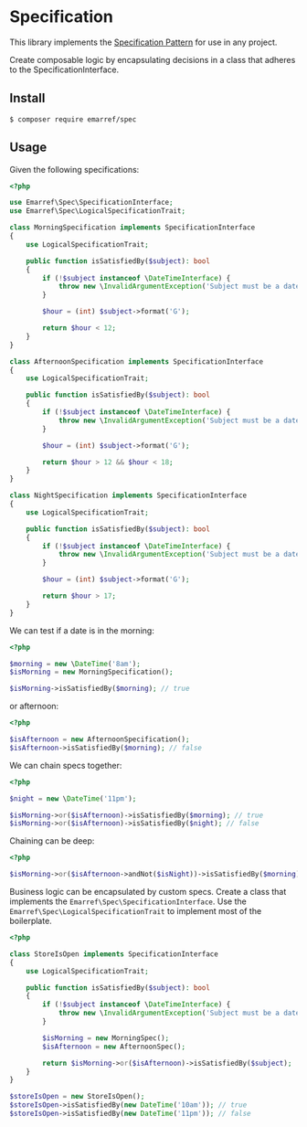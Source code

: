 # Specification

This library implements the [Specification Pattern](https://en.wikipedia.org/wiki/Specification_pattern) for use in any project.

Create composable logic by encapsulating decisions in a class that adheres to the SpecificationInterface.

## Install

```shell
$ composer require emarref/spec
```

## Usage

Given the following specifications:

```php
<?php

use Emarref\Spec\SpecificationInterface;
use Emarref\Spec\LogicalSpecificationTrait;

class MorningSpecification implements SpecificationInterface
{
    use LogicalSpecificationTrait;

    public function isSatisfiedBy($subject): bool
    {
        if (!$subject instanceof \DateTimeInterface) {
            throw new \InvalidArgumentException('Subject must be a date time object.');
        }

        $hour = (int) $subject->format('G');

        return $hour < 12;
    }
}

class AfternoonSpecification implements SpecificationInterface
{
    use LogicalSpecificationTrait;

    public function isSatisfiedBy($subject): bool
    {
        if (!$subject instanceof \DateTimeInterface) {
            throw new \InvalidArgumentException('Subject must be a date time object.');
        }

        $hour = (int) $subject->format('G');

        return $hour > 12 && $hour < 18;
    }
}

class NightSpecification implements SpecificationInterface
{
    use LogicalSpecificationTrait;

    public function isSatisfiedBy($subject): bool
    {
        if (!$subject instanceof \DateTimeInterface) {
            throw new \InvalidArgumentException('Subject must be a date time object.');
        }

        $hour = (int) $subject->format('G');

        return $hour > 17;
    }
}
```

We can test if a date is in the morning:

```php
<?php

$morning = new \DateTime('8am');
$isMorning = new MorningSpecification();

$isMorning->isSatisfiedBy($morning); // true
```

or afternoon:

```php
<?php

$isAfternoon = new AfternoonSpecification();
$isAfternoon->isSatisfiedBy($morning); // false
```

We can chain specs together:

```php
<?php

$night = new \DateTime('11pm');

$isMorning->or($isAfternoon)->isSatisfiedBy($morning); // true
$isMorning->or($isAfternoon)->isSatisfiedBy($night); // false
```

Chaining can be deep:

```php
<?php

$isMorning->or($isAfternoon->andNot($isNight))->isSatisfiedBy($morning); // true
```
Business logic can be encapsulated by custom specs. Create a class that
implements the `Emarref\Spec\SpecificationInterface`. Use the `Emarref\Spec\LogicalSpecificationTrait`
to implement most of the boilerplate.

```php
<?php

class StoreIsOpen implements SpecificationInterface
{
    use LogicalSpecificationTrait;

    public function isSatisfiedBy($subject): bool
    {
        if (!$subject instanceof \DateTimeInterface) {
            throw new \InvalidArgumentException('Subject must be a date time object.');
        }

        $isMorning = new MorningSpec();
        $isAfternoon = new AfternoonSpec();

        return $isMorning->or($isAfternoon)->isSatisfiedBy($subject);
    }
}

$storeIsOpen = new StoreIsOpen();
$storeIsOpen->isSatisfiedBy(new DateTime('10am')); // true
$storeIsOpen->isSatisfiedBy(new DateTime('11pm')); // false
```
